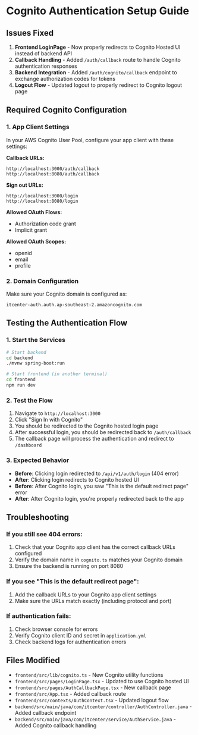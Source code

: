 # Cognito Authentication Setup Guide

## Issues Fixed

1. **Frontend LoginPage** - Now properly redirects to Cognito Hosted UI instead of backend API
2. **Callback Handling** - Added `/auth/callback` route to handle Cognito authentication responses
3. **Backend Integration** - Added `/auth/cognito/callback` endpoint to exchange authorization codes for tokens
4. **Logout Flow** - Updated logout to properly redirect to Cognito logout page

## Required Cognito Configuration

### 1. App Client Settings

In your AWS Cognito User Pool, configure your app client with these settings:

**Callback URLs:**
```
http://localhost:3000/auth/callback
http://localhost:8080/auth/callback
```

**Sign out URLs:**
```
http://localhost:3000/login
http://localhost:8080/login
```

**Allowed OAuth Flows:**
- Authorization code grant
- Implicit grant

**Allowed OAuth Scopes:**
- openid
- email
- profile

### 2. Domain Configuration

Make sure your Cognito domain is configured as:
```
itcenter-auth.auth.ap-southeast-2.amazoncognito.com
```

## Testing the Authentication Flow

### 1. Start the Services

```bash
# Start backend
cd backend
./mvnw spring-boot:run

# Start frontend (in another terminal)
cd frontend
npm run dev
```

### 2. Test the Flow

1. Navigate to `http://localhost:3000`
2. Click "Sign In with Cognito"
3. You should be redirected to the Cognito hosted login page
4. After successful login, you should be redirected back to `/auth/callback`
5. The callback page will process the authentication and redirect to `/dashboard`

### 3. Expected Behavior

- **Before**: Clicking login redirected to `/api/v1/auth/login` (404 error)
- **After**: Clicking login redirects to Cognito hosted UI
- **Before**: After Cognito login, you saw "This is the default redirect page" error
- **After**: After Cognito login, you're properly redirected back to the app

## Troubleshooting

### If you still see 404 errors:

1. Check that your Cognito app client has the correct callback URLs configured
2. Verify the domain name in `cognito.ts` matches your Cognito domain
3. Ensure the backend is running on port 8080

### If you see "This is the default redirect page":

1. Add the callback URLs to your Cognito app client settings
2. Make sure the URLs match exactly (including protocol and port)

### If authentication fails:

1. Check browser console for errors
2. Verify Cognito client ID and secret in `application.yml`
3. Check backend logs for authentication errors

## Files Modified

- `frontend/src/lib/cognito.ts` - New Cognito utility functions
- `frontend/src/pages/LoginPage.tsx` - Updated to use Cognito hosted UI
- `frontend/src/pages/AuthCallbackPage.tsx` - New callback page
- `frontend/src/App.tsx` - Added callback route
- `frontend/src/contexts/AuthContext.tsx` - Updated logout flow
- `backend/src/main/java/com/itcenter/controller/AuthController.java` - Added callback endpoint
- `backend/src/main/java/com/itcenter/service/AuthService.java` - Added Cognito callback handling

